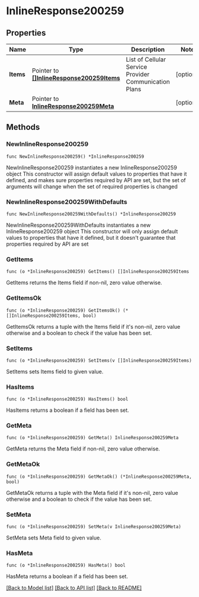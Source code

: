 # InlineResponse200259

## Properties

Name | Type | Description | Notes
------------ | ------------- | ------------- | -------------
**Items** | Pointer to [**[]InlineResponse200259Items**](InlineResponse200259Items.md) | List of Cellular Service Provider Communication Plans | [optional] 
**Meta** | Pointer to [**InlineResponse200259Meta**](InlineResponse200259Meta.md) |  | [optional] 

## Methods

### NewInlineResponse200259

`func NewInlineResponse200259() *InlineResponse200259`

NewInlineResponse200259 instantiates a new InlineResponse200259 object
This constructor will assign default values to properties that have it defined,
and makes sure properties required by API are set, but the set of arguments
will change when the set of required properties is changed

### NewInlineResponse200259WithDefaults

`func NewInlineResponse200259WithDefaults() *InlineResponse200259`

NewInlineResponse200259WithDefaults instantiates a new InlineResponse200259 object
This constructor will only assign default values to properties that have it defined,
but it doesn't guarantee that properties required by API are set

### GetItems

`func (o *InlineResponse200259) GetItems() []InlineResponse200259Items`

GetItems returns the Items field if non-nil, zero value otherwise.

### GetItemsOk

`func (o *InlineResponse200259) GetItemsOk() (*[]InlineResponse200259Items, bool)`

GetItemsOk returns a tuple with the Items field if it's non-nil, zero value otherwise
and a boolean to check if the value has been set.

### SetItems

`func (o *InlineResponse200259) SetItems(v []InlineResponse200259Items)`

SetItems sets Items field to given value.

### HasItems

`func (o *InlineResponse200259) HasItems() bool`

HasItems returns a boolean if a field has been set.

### GetMeta

`func (o *InlineResponse200259) GetMeta() InlineResponse200259Meta`

GetMeta returns the Meta field if non-nil, zero value otherwise.

### GetMetaOk

`func (o *InlineResponse200259) GetMetaOk() (*InlineResponse200259Meta, bool)`

GetMetaOk returns a tuple with the Meta field if it's non-nil, zero value otherwise
and a boolean to check if the value has been set.

### SetMeta

`func (o *InlineResponse200259) SetMeta(v InlineResponse200259Meta)`

SetMeta sets Meta field to given value.

### HasMeta

`func (o *InlineResponse200259) HasMeta() bool`

HasMeta returns a boolean if a field has been set.


[[Back to Model list]](../README.md#documentation-for-models) [[Back to API list]](../README.md#documentation-for-api-endpoints) [[Back to README]](../README.md)


